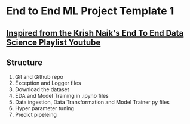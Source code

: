 # End to End ML Project Template 1

[Inspired from the Krish Naik's End To End Data Science Playlist Youtube](https://www.youtube.com/playlist?list=PLZoTAELRMXVPS-dOaVbAux22vzqdgoGhG)
-----
## Structure
1. Git and Github repo
2. Exception and Logger files
3. Download the dataset
4. EDA and Model Training in .ipynb files
5. Data ingestion, Data Transformation and Model Trainer py files
6. Hyper parameter tuning
7. Predict pipeleing